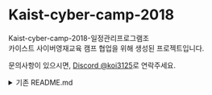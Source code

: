 # Kaist-cyber-camp-2018
Kaist-cyber-camp-2018-일정관리프로그램조  
카이스트 사이버영재교육 캠프 협업을 위해 생성된 프로젝트입니다.

문의사항이 있으시면, [Discord @koi3125](https://discord-profile-starcea.paring.moe/discord/753625063357546556)로 연락주세요.

<details>
<summary>기존 README.md</summary>

[1절]

산다는 게 다 그런 거지

누구나 민머리로 와~

소설같이! 풍성한 머릿칼을

세상에 뿌리며 살지

(빰빰빰빰)

자신에게 실망하지마

모든게 많을 순 없어

오늘보다 덜빠진 내일이면 되

탈모는 죄가 아냐~

[2절]

어제빠진 머릿털 보며

어찌하면 덜 빠질까

고민하고 방황하던 시간이

없다면 거짓말이지

말해뭐해 민들레처럼

머릿털 나라갔지만

그 두피는 눈이부시면서도

눈앞이 깜깜해져~


[후렴]

탈모르파티

민머리 대머리 맨들맨들 빡빡이(x4)

탈모르파티

민머리 대머리 맨들맨들 빡빡이(x3)

</details>

